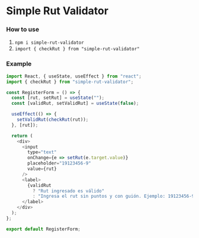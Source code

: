 # Simple Rut Validator

### How to use

1. `npm i simple-rut-validator`
2. `import { checkRut } from "simple-rut-validator"`

### Example

```javascript
import React, { useState, useEffect } from "react";
import { checkRut } from "simple-rut-validator";

const RegisterForm = () => {
  const [rut, setRut] = useState("");
  const [validRut, setValidRut] = useState(false);

  useEffect(() => {
    setValidRut(checkRut(rut));
  }, [rut]);

  return (
    <div>
      <input
        type="text"
        onChange={e => setRut(e.target.value)}
        placeholder="19123456-9"
        value={rut}
      />
      <label>
        {validRut
          ? "Rut ingresado es válido"
          : "Ingresa el rut sin puntos y con guión. Ejemplo: 19123456-9"}
      </label>
    </div>
  );
};

export default RegisterForm;
```
